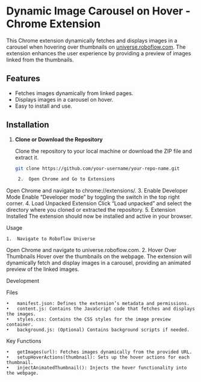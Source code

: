# Dynamic Image Carousel on Hover - Chrome Extension

This Chrome extension dynamically fetches and displays images in a carousel when hovering over thumbnails on [universe.roboflow.com](https://universe.roboflow.com). The extension enhances the user experience by providing a preview of images linked from the thumbnails.

## Features

- Fetches images dynamically from linked pages.
- Displays images in a carousel on hover.
- Easy to install and use.

## Installation

1. **Clone or Download the Repository**

   Clone the repository to your local machine or download the ZIP file and extract it.

   ```bash
   git clone https://github.com/your-username/your-repo-name.git

	2.	Open Chrome and Go to Extensions
Open Chrome and navigate to chrome://extensions/.
	3.	Enable Developer Mode
Enable “Developer mode” by toggling the switch in the top right corner.
	4.	Load Unpacked Extension
Click “Load unpacked” and select the directory where you cloned or extracted the repository.
	5.	Extension Installed
The extension should now be installed and active in your browser.

Usage

	1.	Navigate to Roboflow Universe
Open Chrome and navigate to universe.roboflow.com.
	2.	Hover Over Thumbnails
Hover over the thumbnails on the webpage. The extension will dynamically fetch and display images in a carousel, providing an animated preview of the linked images.

Development

Files

	•	manifest.json: Defines the extension’s metadata and permissions.
	•	content.js: Contains the JavaScript code that fetches and displays the images.
	•	styles.css: Contains the CSS styles for the image preview container.
	•	background.js: (Optional) Contains background scripts if needed.

Key Functions

	•	getImages(url): Fetches images dynamically from the provided URL.
	•	setupHoverActions(thumbnail): Sets up the hover actions for each thumbnail.
	•	injectAnimatedThumbnail(): Injects the hover functionality into the webpage.
